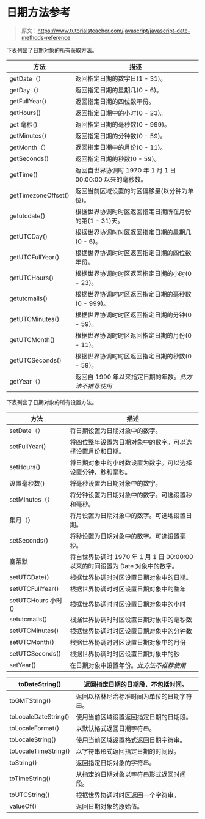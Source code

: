 # 日期方法参考

> 原文：<https://www.tutorialsteacher.com/javascript/javascript-date-methods-reference>

下表列出了日期对象的所有获取方法。

| 方法 | 描述 |
| --- | --- |
| getDate（） | 返回指定日期的数字日(1 - 31)。 |
| getDay（） | 返回指定日期的星期几(0 - 6)。 |
| getFullYear() | 返回指定日期的四位数年份。 |
| getHours() | 返回指定日期中的小时(0 - 23)。 |
| get 毫秒() | 返回指定日期的毫秒数(0 - 999)。 |
| getMinutes() | 返回指定日期的分钟数(0 - 59)。 |
| getMonth（） | 返回指定日期中的月份(0 - 11)。 |
| getSeconds() | 返回指定日期的秒数(0 - 59)。 |
| getTime() | 返回自世界协调时 1970 年 1 月 1 日 00:00:00 以来的毫秒数。 |
| getTimezoneOffset() | 返回当前区域设置的时区偏移量(以分钟为单位)。 |
| getutcdate() | 根据世界协调时时区返回指定日期所在月份的第(1 - 31)天。 |
| getUTCDay() | 根据世界协调时时区返回指定日期的星期几(0 - 6)。 |
| getUTCFullYear() | 根据世界协调时时区返回指定日期的四位数年份。 |
| getUTCHours() | 根据世界协调时时区返回指定日期的小时(0 - 23)。 |
| getutcmails() | 根据世界协调时时区返回指定日期的毫秒数(0 - 999)。 |
| getUTCMinutes() | 根据世界协调时时区返回指定日期的分钟(0 - 59)。 |
| getUTCMonth() | 根据世界协调时时区返回指定日期的月份(0 - 11)。 |
| getUTCSeconds() | 根据世界协调时时区返回指定日期的秒数(0 - 59)。 |
| getYear（） | 返回自 1990 年以来指定日期的年数。*此方法不推荐使用* |

下表列出了日期对象的所有设置方法。

| 方法 | 描述 |
| --- | --- |
| setDate（） | 将日期设置为日期对象中的数字。 |
| setFullYear() | 将四位整年设置为日期对象中的数字。可以选择设置月份和日期。 |
| setHours() | 将日期对象中的小时数设置为数字。可以选择设置分钟、秒和毫秒。 |
| 设置毫秒数() | 将毫秒设置为日期对象中的数字。 |
| setMinutes（） | 将分钟设置为日期对象中的数字。可选设置秒和毫秒。 |
| 集月（） | 将月设置为日期对象中的数字。可选地设置日期。 |
| setSeconds() | 将秒设置为日期对象中的数字。可选设置毫秒。 |
| 塞蒂默 | 将自世界协调时 1970 年 1 月 1 日 00:00:00 以来的时间设置为 Date 对象中的数字。 |
| setUTCDate() | 根据世界协调时时区设置日期对象中的日期。 |
| setUTCFullYear() | 根据世界协调时时区设置日期对象中的整年 |
| setUTCHours 小时() | 根据世界协调时时区设置日期对象中的小时 |
| setutcmails() | 根据世界协调时时区设置日期对象中的毫秒数 |
| setUTCMinutes() | 根据世界协调时时区设置日期对象中的分钟数 |
| setUTCMonth() | 根据世界协调时时区设置日期对象中的月份 |
| setUTCSeconds() | 根据世界协调时时区设置日期对象中的秒 |
| setYear() | 在日期对象中设置年份。*此方法不推荐使用* |

| toDateString() | 返回指定日期的日期段，不包括时间。 |
| --- | --- |
| toGMTString() | 返回以格林尼治标准时间为单位的日期字符串。 |
| toLocaleDateString() | 使用当前区域设置返回指定日期的日期段。 |
| toLocaleFormat() | 以默认格式返回日期字符串。 |
| toLocaleString() | 使用当前区域设置格式返回日期字符串。 |
| toLocaleTimeString() | 以字符串形式返回指定日期的时间段。 |
| toString() | 返回指定日期对象的字符串。 |
| toTimeString() | 从指定的日期对象以字符串形式返回时间段。 |
| toUTCString() | 根据世界协调时时区返回一个字符串。 |
| valueOf() | 返回日期对象的原始值。 |